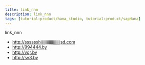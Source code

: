 ```yaml
---
title: link_nnn
description: link_nnn
tags: [tutorial:product/hana_studio, tutorial:product/sapHana]
---
```

link_nnn

* http://sssssshjjjjjjjjjjjjjjjjjjjsd.com
* http://994444.by
* http://vgr.by
* http://sv3.by
